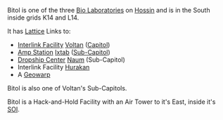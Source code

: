 Bitol is one of the three [Bio Laboratories](Bio_Laboratory.md) on
[Hossin](../locations/Hossin.md) and is in the South inside grids K14 and L14.

It has [Lattice](../terminology/Lattice.md) Links to:

- [Interlink Facility](../terminology/Interlink.md) [Voltan](Voltan.md)
  ([Capitol](../locations/Capitol.md))
- [Amp Station](../locations/Amp_Station.md) [Ixtab](Ixtab.md)
  ([Sub-Capitol](../locations/Sub-Capitol.md))
- [Dropship Center](../locations/Dropship_Center.md) [Naum](Naum.md)
  (Sub-Capitol)
- Interlink Facility [Hurakan](Hurakan.md)
- A [Geowarp](../locations/Geowarp.md)

Bitol is also one of Voltan's Sub-Capitols.

Bitol is a Hack-and-Hold Facility with an Air Tower to it's East, inside it's
[SOI](../locations/Sphere_of_Influence.md).

<!--[Category:Facilities](../Category:Facilities.md)-->
